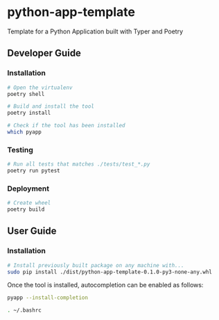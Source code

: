 # python-app-template

Template for a Python Application built with Typer and Poetry


## Developer Guide


### Installation

```bash
# Open the virtualenv
poetry shell

# Build and install the tool
poetry install

# Check if the tool has been installed
which pyapp
```


### Testing

```bash
# Run all tests that matches ./tests/test_*.py
poetry run pytest
```


### Deployment

```bash
# Create wheel
poetry build
```


## User Guide


### Installation

```bash
# Install previously built package on any machine with...
sudo pip install ./dist/python-app-template-0.1.0-py3-none-any.whl
```

Once the tool is installed, autocompletion can be enabled as follows:
```bash
pyapp --install-completion

. ~/.bashrc
```
